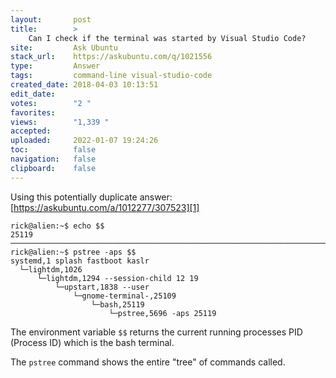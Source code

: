 ```yaml
---
layout:       post
title:        >
    Can I check if the terminal was started by Visual Studio Code?
site:         Ask Ubuntu
stack_url:    https://askubuntu.com/q/1021556
type:         Answer
tags:         command-line visual-studio-code
created_date: 2018-04-03 10:13:51
edit_date:    
votes:        "2 "
favorites:    
views:        "1,339 "
accepted:     
uploaded:     2022-01-07 19:24:26
toc:          false
navigation:   false
clipboard:    false
---
```


Using this potentially duplicate answer: [https://askubuntu.com/a/1012277/307523][1]

``` 
rick@alien:~$ echo $$
25119
───────────────────────────────────────────────────────────────────────────────────────────
rick@alien:~$ pstree -aps $$
systemd,1 splash fastboot kaslr
  └─lightdm,1026
      └─lightdm,1294 --session-child 12 19
          └─upstart,1838 --user
              └─gnome-terminal-,25109
                  └─bash,25119
                      └─pstree,5696 -aps 25119

```

The environment variable `$$` returns the current running processes PID (Process ID) which is the bash terminal.

The `pstree` command shows the entire "tree" of commands called.

  [1]: https://askubuntu.com/a/1012277/307523
